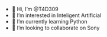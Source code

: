 - 👋 Hi, I’m @T4D309
- 👀 I’m interested in Inteligent Artificial
- 🌱 I’m currently learning Python
- 💞️ I’m looking to collaborate on Sony


<!---
T4D309/T4D309 is a ✨ special ✨ repository because its `README.md` (this file) appears on your GitHub profile.
You can click the Preview link to take a look at your changes.
--->
